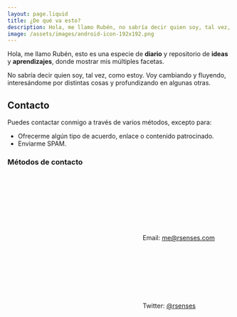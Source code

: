 ```yaml
---
layout: page.liquid
title: ¿De qué va esto?
description: Hola, me llamo Rubén, no sabría decir quien soy, tal vez, como estoy. Voy cambiando y fluyendo, interesándome por distintas cosas y profundizando en algunas otras.
image: /assets/images/android-icon-192x192.png
---
```


Hola, me llamo Rubén, esto es una especie de **diario** y repositorio de **ideas** y **aprendizajes**, donde mostrar mis múltiples facetas.

No sabría decir quien soy, tal vez, como estoy. Voy cambiando y fluyendo, interesándome por distintas cosas y profundizando en algunas otras.  

## Contacto  
Puedes contactar conmigo a través de varios métodos, excepto para:  
- Ofrecerme algún tipo de acuerdo, enlace o contenido patrocinado.  
- Enviarme SPAM.  

### Métodos de contacto
<svg class="icon"><use href="/assets/images/icons.svg#envelope"></use></svg> Email: [me@rsenses.com](mailto:me+contact@rsenses.com)  
<svg class="icon"><use href="/assets/images/icons.svg#twitter"></use></svg> Twitter: [@rsenses](https://twitter.com/rsenses)  
